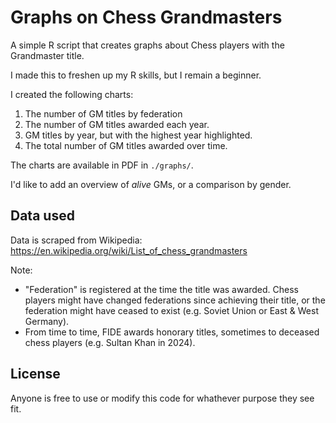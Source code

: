 # Graphs on Chess Grandmasters

A simple R script that creates graphs about Chess players with the
Grandmaster title.

I made this to freshen up my R skills, but I remain a beginner. 

I created the following charts:
1. The number of GM titles by federation
2. The number of GM titles awarded each year.
3. GM titles by year, but with the highest year highlighted.
4. The total number of GM titles awarded over time.

The charts are available in PDF in `./graphs/`.

I'd like to add an overview of *alive* GMs, or a comparison by gender.

## Data used

Data is scraped from Wikipedia:
https://en.wikipedia.org/wiki/List_of_chess_grandmasters

Note:
- "Federation" is registered at the time the title was awarded. Chess
  players might have changed federations since achieving their title,
  or the federation might have ceased to exist (e.g. Soviet Union or
  East & West Germany).
- From time to time, FIDE awards honorary titles, sometimes to
  deceased chess players (e.g. Sultan Khan in 2024).

## License

Anyone is free to use or modify this code for whathever purpose they
see fit.

